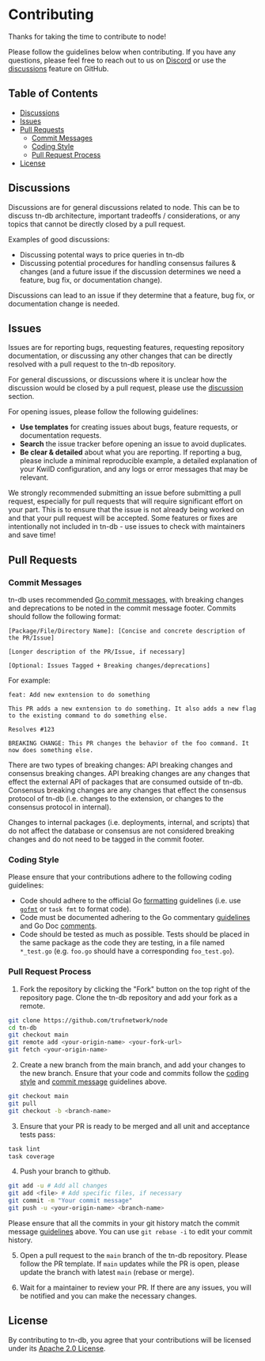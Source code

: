 # Contributing

Thanks for taking the time to contribute to node! 

Please follow the guidelines below when contributing. If you have any questions, please feel free to reach out to us on [Discord](https://discord.com/invite/5AMCBYxfW4) or use the [discussions](https://github.com/trufnetwork/node/discussions) feature on GitHub.

## Table of Contents

- [Discussions](#discussions)
- [Issues](#issues)
- [Pull Requests](#pull-requests)
    - [Commit Messages](#commit-messages)
    - [Coding Style](#coding-style)
    - [Pull Request Process](#pull-request-process)
- [License](#license)

## Discussions

Discussions are for general discussions related to node. This can be to discuss tn-db architecture, important tradeoffs / considerations, or any topics that cannot be directly closed by a pull request.

Examples of good discussions:

- Discussing potental ways to price queries in tn-db
- Discussing potential procedures for handling consensus failures & changes (and a future issue if the discussion determines we need a feature, bug fix, or documentation change).

Discussions can lead to an issue if they determine that a feature, bug fix, or documentation change is needed.

## Issues

Issues are for reporting bugs, requesting features, requesting repository documentation, or discussing any other changes that can be directly resolved with a pull request to the tn-db repository.

For general discussions, or discussions where it is unclear how the discussion would be closed by a pull request, please use the [discussion](https://github.com/trufnetwork/node/discussions) section.

For opening issues, please follow the following guidelines:

- **Use templates** for creating issues about bugs, feature requests, or documentation requests.
- **Search** the issue tracker before opening an issue to avoid duplicates.
- **Be clear & detailed** about what you are reporting. If reporting a bug, please include a minimal reproducible example, a detailed explanation of your KwilD configuration, and any logs or error messages that may be relevant. 

We strongly recommended submitting an issue before submitting a pull request, especially for pull requests that will require significant effort on your part. This is to ensure that the issue is not already being worked on and that your pull request will be accepted. Some features or fixes are intentionally not included in tn-db - use issues to check with maintainers and save time!

## Pull Requests

### Commit Messages

tn-db uses recommended [Go commit messages](https://go.dev/doc/contribute#commit_messages), with breaking changes and deprecations to be noted in the commit message footer. Commits should follow the following format:

```
[Package/File/Directory Name]: [Concise and concrete description of the PR/Issue]

[Longer description of the PR/Issue, if necessary]

[Optional: Issues Tagged + Breaking changes/deprecations]
```

For example:

```
feat: Add new exntension to do something

This PR adds a new exntension to do something. It also adds a new flag to the existing command to do something else.

Resolves #123

BREAKING CHANGE: This PR changes the behavior of the foo command. It now does something else.
```

There are two types of breaking changes: API breaking changes and consensus breaking changes. API breaking changes are any changes that effect the external API of packages that are consumed outside of tn-db. Consensus breaking changes are any changes that effect the consensus protocol of tn-db (i.e. changes to the extension, or changes to the consensus protocol in internal).

Changes to internal packages (i.e. deployments, internal, and scripts) that do not affect the database or consensus are not considered breaking changes and do not need to be tagged in the commit footer.

### Coding Style

Please ensure that your contributions adhere to the following coding guidelines:

- Code should adhere to the official Go [formatting](https://go.dev/doc/effective_go#formatting) guidelines (i.e. use [`gofmt`](https://pkg.go.dev/cmd/gofmt) or `task fmt` to format code).
- Code must be documented adhering to the Go commentary [guidelines](https://go.dev/doc/effective_go#commentary) and Go Doc [comments](https://go.dev/doc/comment).
- Code should be tested as much as possible. Tests should be placed in the same package as the code they are testing, in a file named `*_test.go` (e.g. `foo.go` should have a corresponding `foo_test.go`).

### Pull Request Process

1. Fork the repository by clicking the "Fork" button on the top right of the repository page. Clone the tn-db repository and add your fork as a remote.

```bash
git clone https://github.com/trufnetwork/node
cd tn-db
git checkout main
git remote add <your-origin-name> <your-fork-url>
git fetch <your-origin-name>
```

2. Create a new branch from the main branch, and add your changes to the new branch. Ensure that your code and commits follow the [coding style](#coding-style) and [commit message](#commit-messages) guidelines above.

```bash
git checkout main
git pull
git checkout -b <branch-name>
```

3. Ensure that your PR is ready to be merged and all unit and acceptance tests pass:

```bash
task lint
task coverage
```

4. Push your branch to github.

```bash
git add -u # Add all changes
git add <file> # Add specific files, if necessary
git commit -m "Your commit message"
git push -u <your-origin-name> <branch-name>
```

Please ensure that all the commits in your git history match the commit message [guidelines](#commit-messages) above. You can use `git rebase -i` to edit your commit history.

5. Open a pull request to the `main` branch of the tn-db repository. Please follow the PR template. If `main` updates while the PR is open, please update the branch with latest `main` (rebase or merge).

6. Wait for a maintainer to review your PR. If there are any issues, you will be notified and you can make the necessary changes.

## License

By contributing to tn-db, you agree that your contributions will be licensed under its [Apache 2.0 License](https://www.apache.org/licenses/LICENSE-2.0).
